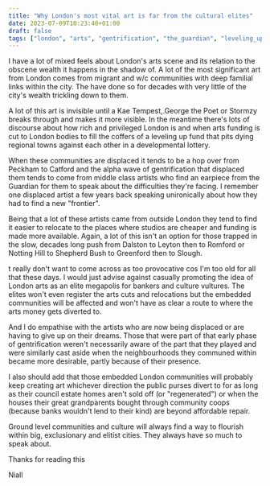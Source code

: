 ```yaml
---
title: "Why London's most vital art is far from the cultural elites"
date: 2023-07-09T10:23:40+01:00
draft: false
tags: ["london", "arts", "gentrification", "the_guardian", "leveling_up"]
---
```

I have a lot of mixed feels about London's arts scene and its relation to the obscene wealth it happens in the shadow of. A lot of the most significant art from London comes from migrant and w/c communities with deep familial links within the city. The have done so for decades with very little of the city's wealth trickling down to them. 

A lot of this art is invisible until a Kae Tempest,.George the Poet or Stormzy breaks through and makes it more visible. In the meantime there's lots of discourse about how rich and privileged London is and when arts funding is cut to London bodies to fill the coffers of a leveling up fund that pits dying regional towns against each other in a developmental lottery. 

When these communities are displaced it tends to be a hop over from Peckham to Catford and the alpha wave of gentrification that displaced them tends to come from middle class artists who find an earpiece from the Guardian for them to speak about the difficulties they're facing. I remember one displaced artist a few years back speaking unironically about how they had to find a new "frontier". 

Being that a lot of these artists came from outside London they tend to find it easier to relocate to the places where studios are cheaper and funding is made more available. Again, a lot of this isn't an option for those trapped in the slow, decades long  push from Dalston to Leyton then to Romford or Notting Hill to Shepherd Bush to Greenford then to Slough.

t really don't want to come across as too provocative cos I'm too old for all that these days. I would just advise against casually promoting the idea of London arts as an elite megapolis for bankers and culture vultures. The elites won't even register the arts cuts and relocations but the embedded communities will be affected and won't have as clear a route to where the arts money gets diverted to.

And I do empathise with the artists who are now being displaced or are having to give up on their dreams. Those that were part of that early phase of gentrification weren't necessarily aware of the part that they played and were similarly cast aside when the neighbourhoods they communed within became more desirable, partly because of their presence.

I also should add that those embedded London communities will probably keep creating art whichever direction the public purses divert to for as long as their council estate homes aren't sold off (or "regenerated") or when the houses their great grandparents bought through community coops (because banks wouldn't lend to their kind) are beyond affordable repair.

Ground level communities and culture will always find a way to flourish within big, exclusionary and elitist cities. They always have so much to speak about.

Thanks for reading this

Niall

